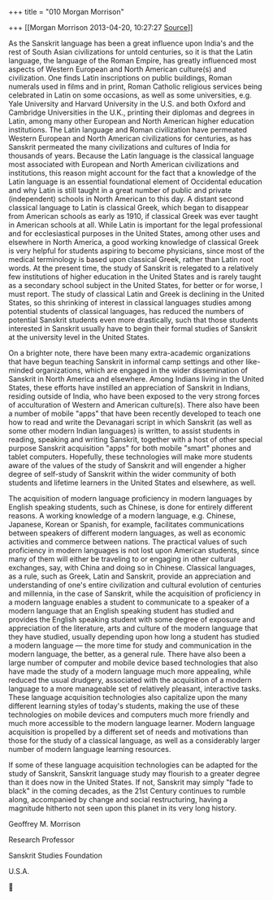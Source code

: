 +++
title = "010 Morgan Morrison"

+++
[[Morgan Morrison	2013-04-20, 10:27:27 [Source](https://groups.google.com/g/samskrita/c/6tEt2KuTCEQ)]]



As the Sanskrit language has been a great influence upon India's and the rest of South Asian civilizations for untold centuries, so it is that the Latin language, the language of the Roman Empire, has greatly influenced most aspects of Western European and North American culture(s) and civilization. One finds Latin inscriptions on public buildings, Roman numerals used in films and in print, Roman Catholic religious services being celebrated in Latin on some occasions, as well as some universities, e.g. Yale University and Harvard University in the U.S. and both Oxford and Cambridge Universities in the U.K., printing their diplomas and degrees in Latin, among many other European and North American higher education institutions. The Latin language and Roman civilization have permeated Western European and North American civilizations for centuries, as has Sanskrit permeated the many civilizations and cultures of India for thousands of years. Because the Latin language is the classical language most associated with European and North American civilizations and institutions, this reason might account for the fact that a knowledge of the Latin language is an essential foundational element of Occidental education and why Latin is still taught in a great number of public and private (independent) schools in North American to this day. A distant second classical language to Latin is classical Greek, which began to disappear from American schools as early as 1910, if classical Greek was ever taught in American schools at all. While Latin is important for the legal professional and for ecclesiastical purposes in the United States, among other uses and elsewhere in North America, a good working knowledge of classical Greek is very helpful for students aspiring to become physicians, since most of the medical terminology is based upon classical Greek, rather than Latin root words. At the present time, the study of Sanskrit is relegated to a relatively few institutions of higher education in the United States and is rarely taught as a secondary school subject in the United States, for better or for worse, I must report. The study of classical Latin and Greek is declining in the United States, so this shrinking of interest in classical languages studies among potential students of classical languages, has reduced the numbers of potential Sanskrit students even more drastically, such that those students interested in Sanskrit usually have to begin their formal studies of Sanskrit at the university level in the United States.

  

On a brighter note, there have been many extra-academic organizations that have begun teaching Sanskrit in informal camp settings and other like-minded organizations, which are engaged in the wider dissemination of Sanskrit in North America and elsewhere. Among Indians living in the United States, these efforts have instilled an appreciation of Sanskrit in Indians, residing outside of India, who have been exposed to the very strong forces of acculturation of Western and American culture(s). There also have been a number of mobile "apps" that have been recently developed to teach one how to read and write the Devanagari script in which Sanskrit (as well as some other modern Indian languages) is written, to assist students in reading, speaking and writing Sanskrit, together with a host of other special purpose Sanskrit acquisition "apps" for both mobile "smart" phones and tablet computers. Hopefully, these technologies will make more students aware of the values of the study of Sanskrit and will engender a higher degree of self-study of Sanskrit within the wider community of both students and lifetime learners in the United States and elsewhere, as well. 

  

The acquisition of modern language proficiency in modern languages by English speaking students, such as Chinese, is done for entirely different reasons. A working knowledge of a modern language, e.g. Chinese, Japanese, Korean or Spanish, for example, facilitates communications between speakers of different modern languages, as well as economic activities and commerce between nations. The practical values of such proficiency in modern languages is not lost upon American students, since many of them will either be traveling to or engaging in other cultural exchanges, say, with China and doing so in Chinese. Classical languages, as a rule, such as Greek, Latin and Sanskrit, provide an appreciation and understanding of one's entire civilization and cultural evolution of centuries and millennia, in the case of Sanskrit, while the acquisition of proficiency in a modern language enables a student to communicate to a speaker of a modern language that an English speaking student has studied and provides the English speaking student with some degree of exposure and appreciation of the literature, arts and culture of the modern language that they have studied, usually depending upon how long a student has studied a modern language — the more time for study and communication in the modern language, the better, as a general rule. There have also been a large number of computer and mobile device based technologies that also have made the study of a modern language much more appealing, while reduced the usual drudgery, associated with the acquisition of a modern language to a more manageable set of relatively pleasant, interactive tasks. These language acquisition technologies also capitalize upon the many different learning styles of today's students, making the use of these technologies on mobile devices and computers much more friendly and much more accessible to the modern language learner. Modern language acquisition is propelled by a different set of needs and motivations than those for the study of a classical language, as well as a considerably larger number of modern language learning resources.

  

If some of these language acquisition technologies can be adapted for the study of Sanskrit, Sanskrit language study may flourish to a greater degree than it does now in the United States. If not, Sanskrit may simply "fade to black" in the coming decades, as the 21st Century continues to rumble along, accompanied by change and social restructuring, having a magnitude hitherto not seen upon this planet in its very long history.

  

Geoffrey M. Morrison

Research Professor

Sanskrit Studies Foundation

U.S.A.



